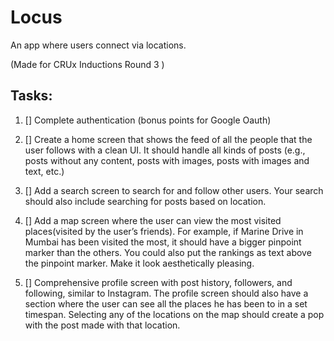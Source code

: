 # Locus

An app where users connect via locations.

(Made for CRUx Inductions Round 3 )

## Tasks:

1. [] Complete authentication (bonus points for Google Oauth)

2. [] Create a home screen that shows the feed of all the people that the user follows with a clean UI. It should handle all kinds of posts (e.g., posts without any content, posts with images, posts with images and text, etc.)

3. [] Add a search screen to search for and follow other users. Your search should also include searching for posts based on location. 

4. [] Add a map screen where the user can view the most visited places(visited by the user’s friends). For example, if Marine Drive in Mumbai has been visited the most, it should have a 
bigger pinpoint marker than the others. You could also put the rankings as text above the pinpoint marker. Make it look aesthetically pleasing. 

5. [] Comprehensive profile screen with post history, followers, and following, similar to Instagram. The profile screen should also have a section where the user can see all the places he has been to in a set timespan. Selecting any of the locations on the map should create a pop with the post made with that location.
